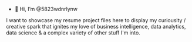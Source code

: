 - 👋 Hi, I’m @5823wdnrlynw

I want to showcase my resume project files here to display my curiousity / creative spark that ignites my love of business intelligence, data analytics, data science & a complex variety of other stuff I'm into.

<!---
5823wdnrlynw/5823wdnrlynw is a ✨ special ✨ repository because its `README.md` (this file) appears on your GitHub profile.
You can click the Preview link to take a look at your changes.
--->
